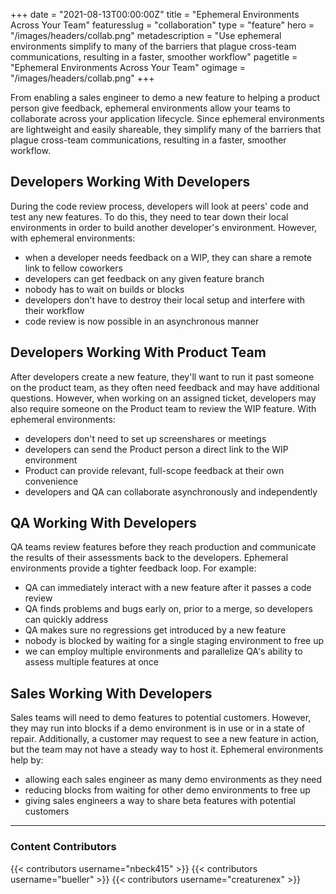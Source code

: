 +++
date = "2021-08-13T00:00:00Z"
title = "Ephemeral Environments Across Your Team"
featuresslug = "collaboration"
type = "feature"
hero = "/images/headers/collab.png"
metadescription = "Use ephemeral environments simplify to many of the barriers that plague cross-team communications, resulting in a faster, smoother workflow"
pagetitle = "Ephemeral Environments Across Your Team"
ogimage = "/images/headers/collab.png"
+++

From enabling a sales engineer to demo a new feature to helping a product person give feedback, ephemeral environments allow your teams to collaborate across your application lifecycle. Since ephemeral environments are lightweight and easily shareable, they simplify many of the barriers that plague cross-team communications, resulting in a faster, smoother workflow.


## Developers Working With Developers
During the code review process, developers will look at peers' code and test any new features. To do this, they need to tear down their local environments in order to build another developer's environment. However, with ephemeral environments:
- when a developer needs feedback on a WIP, they can share a remote link to fellow coworkers
- developers can get feedback on any given feature branch
- nobody has to wait on builds or blocks
- developers don't have to destroy their local setup and interfere with their workflow
- code review is now possible in an asynchronous manner

## Developers Working With Product Team
After developers create a new feature, they'll want to run it past someone on the product team, as they often need feedback and may have additional questions. However, when working on an assigned ticket, developers may also require someone on the Product team to review the WIP feature. With ephemeral environments:
- developers don't need to set up screenshares or meetings
- developers can send the Product person a direct link to the WIP environment
- Product can provide relevant, full-scope feedback at their own convenience
- developers and QA can collaborate asynchronously and independently

## QA Working With Developers
QA teams review features before they reach production and communicate the results of their assessments back to the developers. Ephemeral environments provide a tighter feedback loop. For example:
- QA can immediately interact with a new feature after it passes a code review
- QA finds problems and bugs early on, prior to a merge, so developers can quickly address
- QA makes sure no regressions get introduced by a new feature
- nobody is blocked by waiting for a single staging environment to free up
- we can employ multiple environments and parallelize QA's ability to assess multiple features at once


## Sales Working With Developers
Sales teams will need to demo features to potential customers. However, they may run into blocks if a demo environment is in use or in a state of repair. Additionally, a customer may request to see a new feature in action, but the team may not have a steady way to host it. Ephemeral environments help by:
- allowing each sales engineer as many demo environments as they need
- reducing blocks from waiting for other demo environments to free up
- giving sales engineers a way to share beta features with potential customers

----
### Content Contributors


{{< contributors username="nbeck415" >}}
{{< contributors username="bueller" >}}
{{< contributors username="creaturenex" >}}